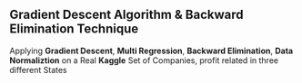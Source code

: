 ## Gradient Descent Algorithm & Backward Elimination Technique
Applying <b>Gradient Descent</b>, <b>Multi Regression</b>, <b>Backward Elimination</b>, <b>Data Normaliztion</b> on a Real <b>Kaggle</b> Set of Companies, profit related in three different States
